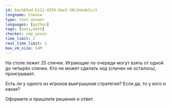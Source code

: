 ```yaml
---
id: 6acb65ed-b111-4259-9ae5-30c34eab1cc3
longname: Спички
type: text-answer
languages: [python]
tags: [easy,math]
checker: cmp_yesno
time_limit: 1
real_time_limit: 1
max_vm_size: 64M
---
```


На столе лежит 25 спичек. Играющие по очереди могут взять от одной до четырёх спичек. Кто не может сделать ход (спичек не осталось), проигрывает.

Есть ли у одного из игроков выигрышная стратегия? Если да, то у кого и какая?

Оформите и пришлите решение и ответ.
